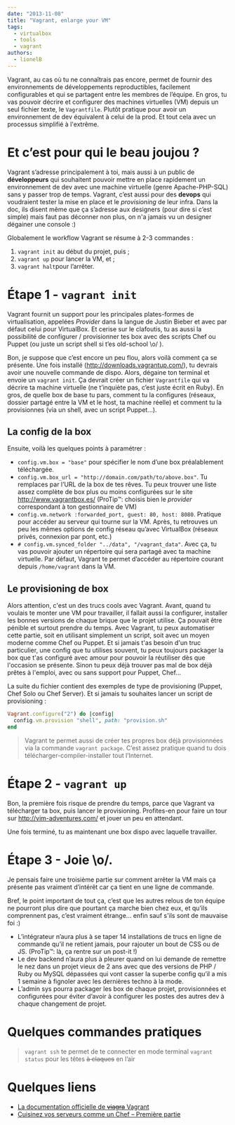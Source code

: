 ```yaml
---
date: "2013-11-08"
title: "Vagrant, enlarge your VM"
tags:
  - virtualbox
  - tools
  - vagrant
authors:
  - lionelB
---
```


Vagrant, au cas où tu ne connaîtrais pas encore, permet de fournir des
environnements de développements reproductibles, facilement configurables et qui
se partagent entre les membres de l’équipe. En gros, tu vas pouvoir décrire et
configurer des machines virtuelles (VM) depuis un seul fichier texte, le
`Vagrantfile`. Plutôt pratique pour avoir un environnement de dev équivalent à
celui de la prod. Et tout cela avec un processus simplifié à l'extrême.

# Et c’est pour qui le beau joujou ?

Vagrant s’adresse principalement à toi, mais aussi à un public de
**développeurs** qui souhaitent pouvoir mettre en place rapidement un
environnement de dev avec une machine virtuelle (genre Apache-PHP-SQL) sans y
passer trop de temps. Vagrant, c’est aussi pour des **devops** qui voudraient
tester la mise en place et le _provisioning_ de leur infra. Dans la doc, ils
disent même que ça s’adresse aux designers (pour dire si c’est simple) mais faut
pas déconner non plus, on n'a jamais vu un designer dégainer une console :)

Globalement le workflow Vagrant se résume à 2-3 commandes :

1.  `vagrant init` au début du projet, puis ;
2.  `vagrant up` pour lancer la VM, et ;
3.  `vagrant halt`pour l’arrêter.

# Étape 1 - `vagrant init`

Vagrant fournit un support pour les principales plates-formes de virtualisation,
appelées _Provider_ dans la langue de Justin Bieber et avec par défaut celui
pour VirtualBox. Et cerise sur le clafoutis, tu as aussi la possibilité de
configurer / provisionner tes box avec des scripts Chef ou Puppet (ou juste un
script shell si t’es old-school \o/ ).

Bon, je suppose que c’est encore un peu flou, alors voilà comment ça se
présente. Une fois installé (http://downloads.vagrantup.com/), tu devrais avoir
une nouvelle commande de dispo. Alors, dégaine ton terminal et envoie un
`vagrant init`. Ça devrait créer un fichier `Vagrantfile` qui va décrire ta
machine virtuelle (ne t’inquiète pas, c’est juste écrit en Ruby). En gros, de
quelle box de base tu pars, comment tu la configures (réseaux, dossier partagé
entre la VM et le host, ta machine réelle) et comment tu la provisionnes (via un
shell, avec un script Puppet...).

## La config de la box

Ensuite, voilà les quelques points à paramétrer :

- `config.vm.box = "base"` pour spécifier le nom d’une box préalablement
  téléchargée.
- `config.vm.box_url = "http://domain.com/path/to/above.box"`. Tu remplaces par
  l’URL de la box de tes rêves. Tu peux trouver une liste assez complète de box
  plus ou moins configurées sur le site http://www.vagrantbox.es/ (ProTip™:
  choisis bien le _provider_ correspondant à ton gestionnaire de VM)
- `config.vm.network :forwarded_port, guest: 80, host: 8080`. Pratique pour
  accéder au serveur qui tourne sur la VM. Après, tu retrouves un peu les mêmes
  options de config réseau qu’avec VirtualBox (réseaux privés, connexion par
  pont, etc.)
- `# config.vm.synced_folder "../data", "/vagrant_data"`. Avec ça, tu vas
  pouvoir ajouter un répertoire qui sera partagé avec ta machine virtuelle. Par
  défaut, Vagrant te permet d’accéder au répertoire courant depuis
  `/home/vagrant` dans la VM.

## Le provisioning de box

Alors attention, c'est un des trucs cools avec Vagrant. Avant, quand tu voulais
te monter une VM pour travailler, il fallait aussi la configurer, installer les
bonnes versions de chaque brique que le projet utilise. Ça pouvait être pénible
et surtout prendre du temps. Avec Vagrant, tu peux automatiser cette partie,
soit en utilisant simplement un script, soit avec un moyen moderne comme Chef ou
Puppet. Et si jamais t'as besoin d'un truc particulier, une config que tu
utilises souvent, tu peux toujours packager la box que t'as configuré avec amour
pour pouvoir la réutiliser dès que l'occasion se présente. Sinon tu peux déjà
trouver pas mal de box déjà prêtes à l'emploi, avec ou sans support pour Puppet,
Chef...

La suite du fichier contient des exemples de type de provisioning (Puppet, Chef
Solo ou Chef Server). Et si jamais tu souhaites lancer un script de provisioning
:

```ruby
Vagrant.configure("2") do |config|
  config.vm.provision "shell", path: "provision.sh"
end
```

> Vagrant te permet aussi de créer tes propres box déjà provisionnées via la
> commande `vagrant package`. C’est assez pratique quand tu dois
> télécharger-compiler-installer tout l’Internet.

# Étape 2 - `vagrant up`

Bon, la première fois risque de prendre du temps, parce que Vagrant va
télécharger ta box, puis lancer le provisioning. Profites-en pour faire un tour
sur http://vim-adventures.com/ et jouer un peu en attendant.

Une fois terminé, tu as maintenant une box dispo avec laquelle travailler.

# Étape 3 - Joie \o/.

Je pensais faire une troisième partie sur comment arrêter la VM mais ça présente
pas vraiment d’intérêt car ça tient en une ligne de commande.

Bref, le point important de tout ça, c’est que les autres relous de ton équipe
ne pourront plus dire que pourtant ça marche bien chez eux, et qu’ils
comprennent pas, c’est vraiment étrange... enfin sauf s'ils sont de mauvaise foi
:)

- L’intégrateur n’aura plus à se taper 14 installations de trucs en ligne de
  commande qu’il ne retient jamais, pour rajouter un bout de CSS ou de JS.
  (ProTip™: là, ça rentre sur un post-it !)
- Le dev backend n’aura plus à pleurer quand on lui demande de remettre le nez
  dans un projet vieux de 2 ans avec que des versions de PHP / Ruby ou MySQL
  dépassées qui vont casser la superbe config qu’il a mis 1 semaine à fignoler
  avec les dernières techno à la mode.
- L’admin sys pourra packager les box de chaque projet, provisionnées et
  configurées pour éviter d’avoir à configurer les postes des autres dev à
  chaque changement de projet.

# Quelques commandes pratiques

> `vagrant ssh` te permet de te connecter en mode terminal `vagrant status` pour
> les têtes ~~à claques~~ en l’air

# Quelques liens

- [La documentation officielle de ~~viagra~~ Vagrant](http://docs.vagrantup.com/v2/)
- [Cuisinez vos serveurs comme un Chef – Première partie](http://jolicode.com/blog/cuisinez-vos-serveurs-comme-un-chef-premiere-partie)
